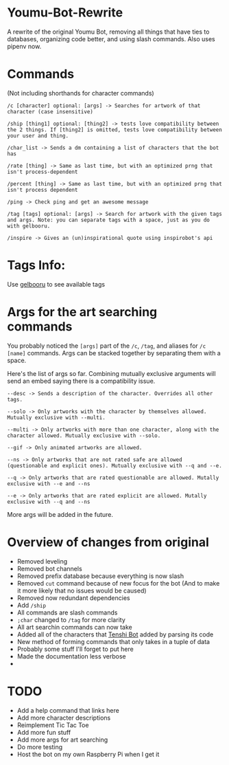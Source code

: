 # Youmu-Bot-Rewrite
A rewrite of the original Youmu Bot, removing all things that have ties to databases, organizing code better, and using slash commands. 
Also uses pipenv now.

# Commands 
(Not including shorthands for character commands)
```
/c [character] optional: [args] -> Searches for artwork of that character (case insensitive)

/ship [thing1] optional: [thing2] -> tests love compatibility between the 2 things. If [thing2] is omitted, tests love compatibility between your user and thing. 

/char_list -> Sends a dm containing a list of characters that the bot has

/rate [thing] -> Same as last time, but with an optimized prng that isn't process-dependent

/percent [thing] -> Same as last time, but with an optimized prng that isn't process dependent

/ping -> Check ping and get an awesome message

/tag [tags] optional: [args] -> Search for artwork with the given tags and args. Note: you can separate tags with a space, just as you do with gelbooru. 

/inspire -> Gives an (un)inspirational quote using inspirobot's api
```
# Tags Info:
Use [gelbooru](https://gelbooru.com/) to see available tags

# Args for the art searching commands
You probably noticed the `[args]` part of the `/c`, `/tag`, and aliases for `/c [name]` commands. Args can be stacked together by separating them with a space. 

Here's the list of args so far. Combining mutually exclusive arguments will send an embed saying there is a compatibility issue. 
```
--desc -> Sends a description of the character. Overrides all other tags.

--solo -> Only artworks with the character by themselves allowed. Mutually exclusive with --multi.

--multi -> Only artworks with more than one character, along with the character allowed. Mutually exclusive with --solo. 

--gif -> Only animated artworks are allowed.

--ns -> Only artworks that are not rated safe are allowed (questionable and explicit ones). Mutually exclusive with --q and --e.

--q -> Only artworks that are rated questionable are allowed. Mutally exclusive with --e and --ns

--e -> Only artworks that are rated explicit are allowed. Mutally exclusive with --q and --ns
```
More args will be added in the future.


# Overview of changes from original
- Removed leveling
- Removed bot channels
- Removed prefix database because everything is now slash
- Removed `cut` command because of new focus for the bot (And to make it more likely that no issues would be caused)
- Removed now redundant dependencies
- Add `/ship`
- All commands are slash commands 
- `;char` changed to `/tag` for more clarity
- All art searchin commands can now take
- Added all of the characters that [Tenshi Bot](https://github.com/KawashiroDev/TenshiBot) added by parsing its code
- New method of forming commands that only takes in a tuple of data
- Probably some stuff I'll forget to put here
- Made the documentation less verbose
-
# TODO
- Add a help command that links here
- Add more character descriptions
- Reimplement Tic Tac Toe
- Add more fun stuff
- Add more args for art searching
- Do more testing
- Host the bot on my own Raspberry Pi when I get it

